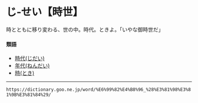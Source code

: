 # じ‐せい【時世】

時とともに移り変わる、世の中。時代。ときよ。「いやな御時世だ」

#### 類語

-   [時代(じだい)](https://dictionary.goo.ne.jp/word/%E6%99%82%E4%BB%A3/#jn-97360)
-   [年代(ねんだい)](https://dictionary.goo.ne.jp/word/%E5%B9%B4%E4%BB%A3/#jn-171022)
-   [時(とき)](https://dictionary.goo.ne.jp/word/%E6%99%82_%28%E3%81%A8%E3%81%8D%29/#jn-157586)

---
`https://dictionary.goo.ne.jp/word/%E6%99%82%E4%B8%96_%28%E3%81%98%E3%81%9B%E3%81%84%29/`